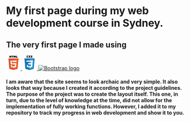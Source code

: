 <h1>My first page during my web development course in Sydney.</h1>

<h2>The very first page I made using</h2> 

<a href="https://www.w3.org/html/" target="_blank" rel="noreferrer"> <img src="https://raw.githubusercontent.com/devicons/devicon/master/icons/html5/html5-original-wordmark.svg" alt="html5" width="40" height="40"/> </a>
<a href="https://www.w3schools.com/css/" target="_blank" rel="noreferrer"> <img src="https://raw.githubusercontent.com/devicons/devicon/master/icons/css3/css3-original-wordmark.svg" alt="css3" width="40" height="40"/> </a>
<a href="https://getbootstrap.com/"> <img src="https://getbootstrap.com/docs/5.3/assets/brand/bootstrap-logo-shadow.png" alt="Bootstrap logo" width="40" height="40"></a>

<h4> I am aware that the site seems to look archaic and very simple. It also looks that way because I created it according to the project guidelines. The purpose of the project was to create the layout itself. This one, in turn, due to the level of knowledge at the time, did not allow for the implementation of fully working functions. However, I added it to my repository to track my progress in web development and show it to you. </h4>
